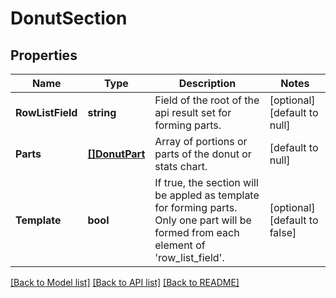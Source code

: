 # DonutSection

## Properties
Name | Type | Description | Notes
------------ | ------------- | ------------- | -------------
**RowListField** | **string** | Field of the root of the api result set for forming parts. | [optional] [default to null]
**Parts** | [**[]DonutPart**](DonutPart.md) | Array of portions or parts of the donut or stats chart. | [default to null]
**Template** | **bool** | If true, the section will be appled as template for forming parts. Only one part will be formed from each element of &#x27;row_list_field&#x27;. | [optional] [default to false]

[[Back to Model list]](../README.md#documentation-for-models) [[Back to API list]](../README.md#documentation-for-api-endpoints) [[Back to README]](../README.md)

